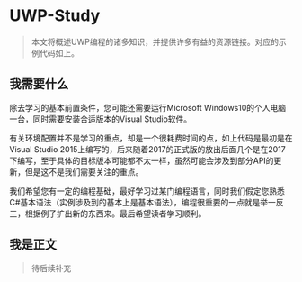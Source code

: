 # UWP-Study
> 本文将概述UWP编程的诸多知识，并提供许多有益的资源链接。对应的示例代码如上。

## 我需要什么

除去学习的基本前置条件，您可能还需要运行Microsoft Windows10的个人电脑一台，同时需要安装合适版本的Visual Studio软件。

有关环境配置并不是学习的重点，却是一个很耗费时间的点，如上代码是最初是在Visual Studio 2015上编写的，后来随着2017的正式版的放出后面几个是在2017下编写，至于具体的目标版本可能都不太一样，虽然可能会涉及到部分API的更新，但是这不是我们需要关注的重点。

我们希望您有一定的编程基础，最好学习过某门编程语言，同时我们假定您熟悉C#基本语法（实例涉及到的基本上是基本语法），编程很重要的一点就是举一反三，根据例子扩出新的东西来。最后希望读者学习顺利。

## 我是正文

> 待后续补充